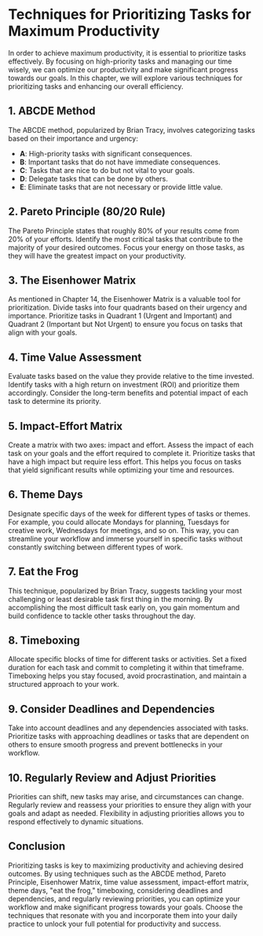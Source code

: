 Techniques for Prioritizing Tasks for Maximum Productivity
======================================================================

In order to achieve maximum productivity, it is essential to prioritize tasks effectively. By focusing on high-priority tasks and managing our time wisely, we can optimize our productivity and make significant progress towards our goals. In this chapter, we will explore various techniques for prioritizing tasks and enhancing our overall efficiency.

**1. ABCDE Method**
-------------------

The ABCDE method, popularized by Brian Tracy, involves categorizing tasks based on their importance and urgency:

* **A**: High-priority tasks with significant consequences.
* **B**: Important tasks that do not have immediate consequences.
* **C**: Tasks that are nice to do but not vital to your goals.
* **D**: Delegate tasks that can be done by others.
* **E**: Eliminate tasks that are not necessary or provide little value.

**2. Pareto Principle (80/20 Rule)**
------------------------------------

The Pareto Principle states that roughly 80% of your results come from 20% of your efforts. Identify the most critical tasks that contribute to the majority of your desired outcomes. Focus your energy on those tasks, as they will have the greatest impact on your productivity.

**3. The Eisenhower Matrix**
----------------------------

As mentioned in Chapter 14, the Eisenhower Matrix is a valuable tool for prioritization. Divide tasks into four quadrants based on their urgency and importance. Prioritize tasks in Quadrant 1 (Urgent and Important) and Quadrant 2 (Important but Not Urgent) to ensure you focus on tasks that align with your goals.

**4. Time Value Assessment**
----------------------------

Evaluate tasks based on the value they provide relative to the time invested. Identify tasks with a high return on investment (ROI) and prioritize them accordingly. Consider the long-term benefits and potential impact of each task to determine its priority.

**5. Impact-Effort Matrix**
---------------------------

Create a matrix with two axes: impact and effort. Assess the impact of each task on your goals and the effort required to complete it. Prioritize tasks that have a high impact but require less effort. This helps you focus on tasks that yield significant results while optimizing your time and resources.

**6. Theme Days**
-----------------

Designate specific days of the week for different types of tasks or themes. For example, you could allocate Mondays for planning, Tuesdays for creative work, Wednesdays for meetings, and so on. This way, you can streamline your workflow and immerse yourself in specific tasks without constantly switching between different types of work.

**7. Eat the Frog**
-------------------

This technique, popularized by Brian Tracy, suggests tackling your most challenging or least desirable task first thing in the morning. By accomplishing the most difficult task early on, you gain momentum and build confidence to tackle other tasks throughout the day.

**8. Timeboxing**
-----------------

Allocate specific blocks of time for different tasks or activities. Set a fixed duration for each task and commit to completing it within that timeframe. Timeboxing helps you stay focused, avoid procrastination, and maintain a structured approach to your work.

**9. Consider Deadlines and Dependencies**
------------------------------------------

Take into account deadlines and any dependencies associated with tasks. Prioritize tasks with approaching deadlines or tasks that are dependent on others to ensure smooth progress and prevent bottlenecks in your workflow.

**10. Regularly Review and Adjust Priorities**
----------------------------------------------

Priorities can shift, new tasks may arise, and circumstances can change. Regularly review and reassess your priorities to ensure they align with your goals and adapt as needed. Flexibility in adjusting priorities allows you to respond effectively to dynamic situations.

Conclusion
----------

Prioritizing tasks is key to maximizing productivity and achieving desired outcomes. By using techniques such as the ABCDE method, Pareto Principle, Eisenhower Matrix, time value assessment, impact-effort matrix, theme days, "eat the frog," timeboxing, considering deadlines and dependencies, and regularly reviewing priorities, you can optimize your workflow and make significant progress towards your goals. Choose the techniques that resonate with you and incorporate them into your daily practice to unlock your full potential for productivity and success.
